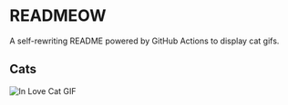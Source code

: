 # READMEOW

A self-rewriting README powered by GitHub Actions to display cat gifs.

## Cats

![In Love Cat GIF](https://media2.giphy.com/media/v1.Y2lkPTlhY2QwMmRhNHI2aWw4cHFmd2M2eTB4NnVueWw3d3pqaGJlMTJlcWh2aG1pamtycSZlcD12MV9naWZzX3NlYXJjaCZjdD1n/MDJ9IbxxvDUQM/200.gif)
